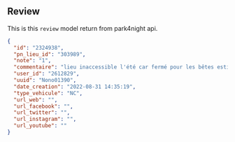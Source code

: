 ## Review
This is this `review` model return from park4night api.

```json
{
  "id": "2324938",
  "pn_lieu_id": "303989",
  "note": "1",
  "commentaire": "lieu inaccessible l'été car fermé pour les bêtes estivales ",
  "user_id": "2612829",
  "uuid": "Nono01390",
  "date_creation": "2022-08-31 14:35:19",
  "type_vehicule": "NC",
  "url_web": "",
  "url_facebook": "",
  "url_twitter": "",
  "url_instagram": "",
  "url_youtube": ""
}
```
